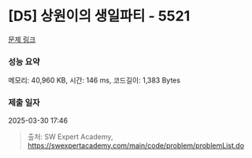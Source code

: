 # [D5] 상원이의 생일파티 - 5521 

[문제 링크](https://swexpertacademy.com/main/code/problem/problemDetail.do?contestProbId=AWWO3kT6F2oDFAV4) 

### 성능 요약

메모리: 40,960 KB, 시간: 146 ms, 코드길이: 1,383 Bytes

### 제출 일자

2025-03-30 17:46



> 출처: SW Expert Academy, https://swexpertacademy.com/main/code/problem/problemList.do
